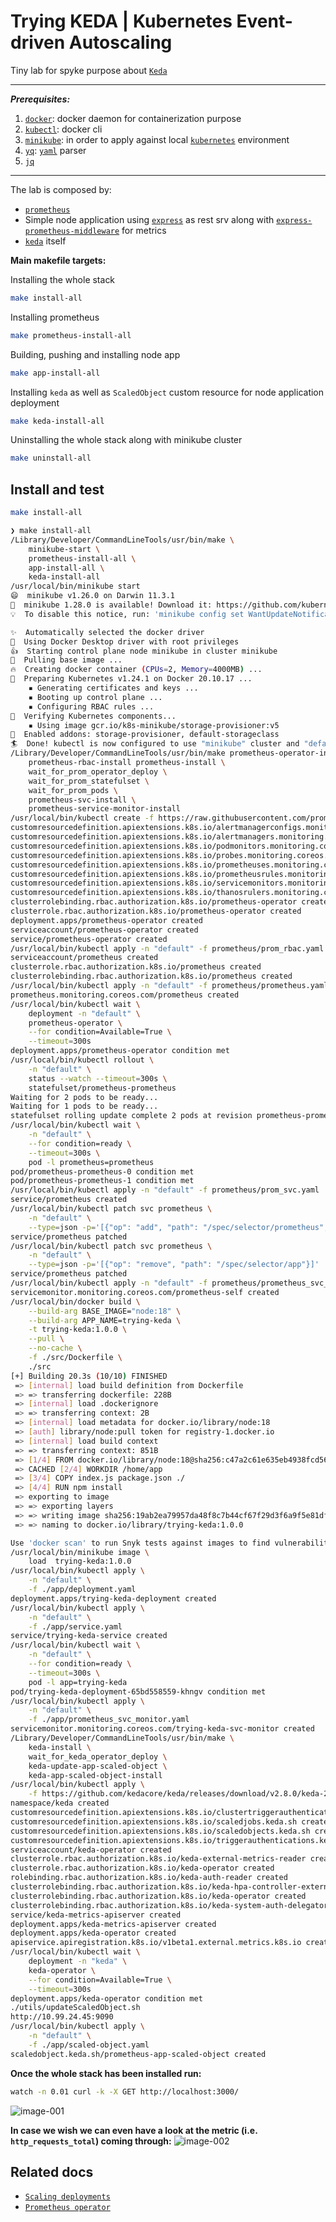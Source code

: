 # Trying KEDA | Kubernetes Event-driven Autoscaling

Tiny lab for spyke purpose about  [`Keda`](https://keda.sh/) 

---
***Prerequisites:***
1. [`docker`](https://www.docker.com/): docker daemon for containerization purpose
2. [`kubectl`](https://kubernetes.io/docs/tasks/tools/): docker cli
3. [`minikube`](https://minikube.sigs.k8s.io/docs/): in order to apply against local [`kubernetes`](https://kubernetes.io/) environment
4. [`yq`](https://github.com/mikefarah/yq): [`yaml`](https://en.wikipedia.org/wiki/YAML) parser
5. [`jq`](https://stedolan.github.io/jq/download/)
---

The lab is composed by:
- [`prometheus`](https://prometheus.io/)
- Simple node application using  [`express`](https://www.npmjs.com/package/express) as rest srv along with [`express-prometheus-middleware`](https://www.npmjs.com/package/express-prometheus-middleware) for metrics
- [`keda`](https://keda.sh/) itself

**Main makefile targets:** 

Installing the whole stack
```bash
make install-all
```

Installing prometheus
```bash
make prometheus-install-all
```
Building, pushing and installing node app
```bash
make app-install-all
```

Installing `keda` as well as `ScaledObject` custom resource for node application deployment
```bash
make keda-install-all
```

Uninstalling the whole stack along with minikube cluster
```bash
make uninstall-all
```

## Install and test
```bash
make install-all
```

```bash
❯ make install-all
/Library/Developer/CommandLineTools/usr/bin/make \
	minikube-start \
	prometheus-install-all \
	app-install-all \
	keda-install-all
/usr/local/bin/minikube start
😄  minikube v1.26.0 on Darwin 11.3.1
🎉  minikube 1.28.0 is available! Download it: https://github.com/kubernetes/minikube/releases/tag/v1.28.0
💡  To disable this notice, run: 'minikube config set WantUpdateNotification false'

✨  Automatically selected the docker driver
📌  Using Docker Desktop driver with root privileges
👍  Starting control plane node minikube in cluster minikube
🚜  Pulling base image ...
🔥  Creating docker container (CPUs=2, Memory=4000MB) ...
🐳  Preparing Kubernetes v1.24.1 on Docker 20.10.17 ...
    ▪ Generating certificates and keys ...
    ▪ Booting up control plane ...
    ▪ Configuring RBAC rules ...
🔎  Verifying Kubernetes components...
    ▪ Using image gcr.io/k8s-minikube/storage-provisioner:v5
🌟  Enabled addons: storage-provisioner, default-storageclass
🏄  Done! kubectl is now configured to use "minikube" cluster and "default" namespace by default
/Library/Developer/CommandLineTools/usr/bin/make prometheus-operator-install \
	prometheus-rbac-install prometheus-install \
	wait_for_prom_operator_deploy \
	wait_for_prom_statefulset \
	wait_for_prom_pods \
	prometheus-svc-install \
	prometheus-service-monitor-install
/usr/local/bin/kubectl create -f https://raw.githubusercontent.com/prometheus-operator/prometheus-operator/master/bundle.yaml
customresourcedefinition.apiextensions.k8s.io/alertmanagerconfigs.monitoring.coreos.com created
customresourcedefinition.apiextensions.k8s.io/alertmanagers.monitoring.coreos.com created
customresourcedefinition.apiextensions.k8s.io/podmonitors.monitoring.coreos.com created
customresourcedefinition.apiextensions.k8s.io/probes.monitoring.coreos.com created
customresourcedefinition.apiextensions.k8s.io/prometheuses.monitoring.coreos.com created
customresourcedefinition.apiextensions.k8s.io/prometheusrules.monitoring.coreos.com created
customresourcedefinition.apiextensions.k8s.io/servicemonitors.monitoring.coreos.com created
customresourcedefinition.apiextensions.k8s.io/thanosrulers.monitoring.coreos.com created
clusterrolebinding.rbac.authorization.k8s.io/prometheus-operator created
clusterrole.rbac.authorization.k8s.io/prometheus-operator created
deployment.apps/prometheus-operator created
serviceaccount/prometheus-operator created
service/prometheus-operator created
/usr/local/bin/kubectl apply -n "default" -f prometheus/prom_rbac.yaml
serviceaccount/prometheus created
clusterrole.rbac.authorization.k8s.io/prometheus created
clusterrolebinding.rbac.authorization.k8s.io/prometheus created
/usr/local/bin/kubectl apply -n "default" -f prometheus/prometheus.yaml
prometheus.monitoring.coreos.com/prometheus created
/usr/local/bin/kubectl wait \
	deployment -n "default" \
	prometheus-operator \
	--for condition=Available=True \
	--timeout=300s
deployment.apps/prometheus-operator condition met
/usr/local/bin/kubectl rollout \
	-n "default" \
	status --watch --timeout=300s \
	statefulset/prometheus-prometheus
Waiting for 2 pods to be ready...
Waiting for 1 pods to be ready...
statefulset rolling update complete 2 pods at revision prometheus-prometheus-8bb4dfc77...
/usr/local/bin/kubectl wait \
	-n "default" \
	--for condition=ready \
	--timeout=300s \
	pod -l prometheus=prometheus
pod/prometheus-prometheus-0 condition met
pod/prometheus-prometheus-1 condition met
/usr/local/bin/kubectl apply -n "default" -f prometheus/prom_svc.yaml
service/prometheus created
/usr/local/bin/kubectl patch svc prometheus \
	-n "default" \
	--type=json -p='[{"op": "add", "path": "/spec/selector/prometheus", "value": "prometheus"}]'
service/prometheus patched
/usr/local/bin/kubectl patch svc prometheus \
	-n "default" \
	--type=json -p='[{"op": "remove", "path": "/spec/selector/app"}]'
service/prometheus patched
/usr/local/bin/kubectl apply -n "default" -f prometheus/prometheus_svc_monitor.yaml
servicemonitor.monitoring.coreos.com/prometheus-self created
/usr/local/bin/docker build \
	--build-arg BASE_IMAGE="node:18" \
	--build-arg APP_NAME=trying-keda \
	-t trying-keda:1.0.0 \
	--pull \
	--no-cache \
	-f ./src/Dockerfile \
	./src
[+] Building 20.3s (10/10) FINISHED
 => [internal] load build definition from Dockerfile                                                              0.0s
 => => transferring dockerfile: 228B                                                                              0.0s
 => [internal] load .dockerignore                                                                                 0.0s
 => => transferring context: 2B                                                                                   0.0s
 => [internal] load metadata for docker.io/library/node:18                                                        2.8s
 => [auth] library/node:pull token for registry-1.docker.io                                                       0.0s
 => [internal] load build context                                                                                 0.0s
 => => transferring context: 851B                                                                                 0.0s
 => [1/4] FROM docker.io/library/node:18@sha256:c47a2c61e635eb4938fcd56a1139b552300624b53e3eca06b5554a577f1842cf  0.0s
 => CACHED [2/4] WORKDIR /home/app                                                                                0.0s
 => [3/4] COPY index.js package.json ./                                                                           0.0s
 => [4/4] RUN npm install                                                                                        16.7s
 => exporting to image                                                                                            0.6s
 => => exporting layers                                                                                           0.6s
 => => writing image sha256:19ab2ea79957da48f8c7b44cf67f29d3f6a9f5e81df9fa6407f63d26bdeec539                      0.0s
 => => naming to docker.io/library/trying-keda:1.0.0                                                              0.0s

Use 'docker scan' to run Snyk tests against images to find vulnerabilities and learn how to fix them
/usr/local/bin/minikube image \
	load  trying-keda:1.0.0
/usr/local/bin/kubectl apply \
	-n "default" \
	-f ./app/deployment.yaml
deployment.apps/trying-keda-deployment created
/usr/local/bin/kubectl apply \
	-n "default" \
	-f ./app/service.yaml
service/trying-keda-service created
/usr/local/bin/kubectl wait \
	-n "default" \
	--for condition=ready \
	--timeout=300s \
	pod -l app=trying-keda
pod/trying-keda-deployment-65bd558559-khngv condition met
/usr/local/bin/kubectl apply \
	-n "default" \
	-f ./app/prometheus_svc_monitor.yaml
servicemonitor.monitoring.coreos.com/trying-keda-svc-monitor created
/Library/Developer/CommandLineTools/usr/bin/make \
	keda-install \
	wait_for_keda_operator_deploy \
	keda-update-app-scaled-object \
	keda-app-scaled-object-install
/usr/local/bin/kubectl apply \
	-f https://github.com/kedacore/keda/releases/download/v2.8.0/keda-2.8.0.yaml
namespace/keda created
customresourcedefinition.apiextensions.k8s.io/clustertriggerauthentications.keda.sh created
customresourcedefinition.apiextensions.k8s.io/scaledjobs.keda.sh created
customresourcedefinition.apiextensions.k8s.io/scaledobjects.keda.sh created
customresourcedefinition.apiextensions.k8s.io/triggerauthentications.keda.sh created
serviceaccount/keda-operator created
clusterrole.rbac.authorization.k8s.io/keda-external-metrics-reader created
clusterrole.rbac.authorization.k8s.io/keda-operator created
rolebinding.rbac.authorization.k8s.io/keda-auth-reader created
clusterrolebinding.rbac.authorization.k8s.io/keda-hpa-controller-external-metrics created
clusterrolebinding.rbac.authorization.k8s.io/keda-operator created
clusterrolebinding.rbac.authorization.k8s.io/keda-system-auth-delegator created
service/keda-metrics-apiserver created
deployment.apps/keda-metrics-apiserver created
deployment.apps/keda-operator created
apiservice.apiregistration.k8s.io/v1beta1.external.metrics.k8s.io created
/usr/local/bin/kubectl wait \
	deployment -n "keda" \
	keda-operator \
	--for condition=Available=True \
	--timeout=300s
deployment.apps/keda-operator condition met
./utils/updateScaledObject.sh
http://10.99.24.45:9090
/usr/local/bin/kubectl apply \
	-n "default" \
	-f ./app/scaled-object.yaml
scaledobject.keda.sh/prometheus-app-scaled-object created
```

**Once the whole stack has been installed run:**
```bash
watch -n 0.01 curl -k -X GET http://localhost:3000/
```
![image-001](./images_and_diagrams/image_001.gif) 

**In case we wish we can even have a look at the metric (i.e. `http_requests_total`) coming through:**
![image-002](./images_and_diagrams/image_002.png) 

## Related docs
* [`Scaling deployments`](https://keda.sh/docs/2.8/concepts/scaling-deployments/)
* [`Prometheus operator`](https://grafana.com/docs/grafana-cloud/kubernetes-monitoring/prometheus/prometheus_operator/)
